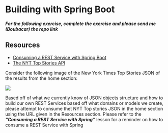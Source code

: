 # Building with Spring Boot

***For the following exercise, complete the exercise and please send me (Boubacar) the repo link***

## Resources 

- [Consuming a REST Service with Spring Boot](https://spring.io/guides/gs/consuming-rest/)
- [The NYT Top Stories API](https://api.nytimes.com/svc/topstories/v2/home.json?api-key=5Juyps8ID6qTGAC1bcsuk00GB6RfOzer)

Consider the following image of the New York Times Top Stories JSON of the results from the home section:

![](../dsp-iii/nyt_topstories_sc.png)


Based off of what we currently know of JSON objects structure and how to build our own REST Services based off what domains or models we create, please attempt to consume thet NYT Top stories JSON in the home section using the URL given in the Resources section. Please refer to the ***"Consuming a REST Service with Spring"*** lesson for a reminder on how to consume a REST Service with Spring
